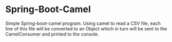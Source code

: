 # Spring-Boot-Camel
Simple Spring-boot-camel program. Using camel to read a CSV file, each line of this file will be converted to an Object which in 
turn will be sent to the CamelConsumer and printed to the console.
